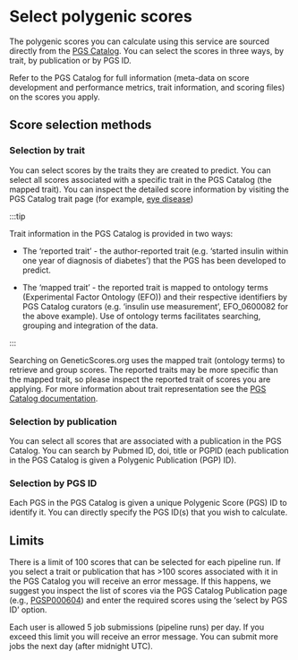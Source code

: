 # Select polygenic scores

The polygenic scores you can calculate using this service are sourced directly from the [PGS Catalog](https://pgscatalog.org). You can select the scores in three ways, by trait, by publication or by PGS ID.

Refer to the PGS Catalog for full information (meta-data on score development and performance metrics, trait information, and scoring files) on the scores you apply.

## Score selection methods

### Selection by trait

You can select scores by the traits they are created to predict. You can select all scores associated with a specific trait in the PGS Catalog (the mapped trait). You can inspect the detailed score information by visiting the PGS Catalog trait page (for example, [eye disease](https://www.pgscatalog.org/trait/EFO_0003966/))


:::tip

Trait information in the PGS Catalog is provided in two ways:

* The ‘reported trait’ - the author-reported trait (e.g. ‘started insulin within one year of diagnosis of diabetes’) that the PGS has been developed to predict.

* The ‘mapped trait’ - the reported trait is mapped to ontology terms (Experimental Factor Ontology (EFO)) and their respective identifiers by PGS Catalog curators (e.g. ‘insulin use measurement’, EFO_0600082 for the above example). Use of ontology terms facilitates searching, grouping and integration of the data.

:::

Searching on GeneticScores.org uses the mapped trait (ontology terms) to retrieve and group scores. The reported traits may be more specific than the mapped trait, so please inspect the reported trait of scores you are applying. For more information about trait representation see the [PGS Catalog documentation](https://www.pgscatalog.org/docs/#desc_trait).

### Selection by publication

You can select all scores that are associated with a publication in the PGS Catalog. You can search by Pubmed ID, doi, title or PGPID (each publication in the PGS Catalog is given a Polygenic Publication (PGP) ID).

### Selection by PGS ID

Each PGS in the PGS Catalog is given a unique Polygenic Score (PGS) ID to identify it. You can directly specify the PGS ID(s) that you wish to calculate.

## Limits

There is a limit of 100 scores that can be selected for each pipeline run. If you select a trait or publication that has >100 scores associated with it in the PGS Catalog you will receive an error message. If this happens, we suggest you inspect the list of scores via the PGS Catalog Publication page (e.g., [PGSP000604](https://www.pgscatalog.org/publication/PGP000604/)) and enter the required scores using the ‘select by PGS ID’ option.

Each user is allowed 5 job submissions (pipeline runs) per day. If you exceed this limit you will receive an error message. You can submit more jobs the next day (after midnight UTC).

